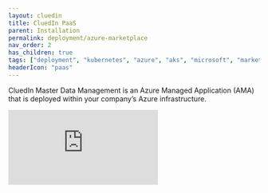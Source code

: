 ```yaml
---
layout: cluedin
title: CluedIn PaaS
parent: Installation
permalink: deployment/azure-marketplace
nav_order: 2
has_children: true
tags: ["deployment", "kubernetes", "azure", "aks", "microsoft", "marketplace", "azure-marketplace"]
headerIcon: "paas"
---
```


CluedIn Master Data Management is an Azure Managed Application (AMA) that is deployed within your company’s Azure infrastructure.

<div class="videoFrame">
<iframe src="https://player.vimeo.com/video/927156991?badge=0&amp;autopause=0&amp;player_id=0&amp;app_id=58479" frameborder="0" allow="autoplay; fullscreen; picture-in-picture" title="CluedIn Paas installation">
</div>

As a managed application, CluedIn is easy to deploy and operate. In addition, our support team can help you with the installation processes.

Installing CluedIn PaaS through the Azure Marketplace allows you to use simple hourly pricing and upgrade to a full license when needed. So you can freely use CluedIn for a few hours of investigation or dig deeper
and integrate with a suite of Azure services to develop your <a href="https://docs.microsoft.com/en-us/azure/architecture/reference-architectures/data/cluedin">master data management</a> solution.